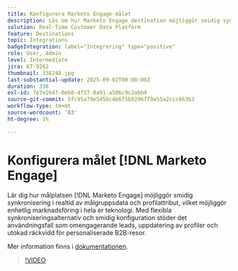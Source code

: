 ```yaml
---
title: Konfigurera Marketo Engage-målet
description: Läs om hur Marketo Engage destination möjliggör smidig synkronisering i realtid av målgruppsdata och profilattribut, vilket möjliggör enhetlig marknadsföring i hela er teknologi.
solution: Real-Time Customer Data Platform
feature: Destinations
topic: Integrations
badgeIntegration: label="Integrering" type="positive"
role: User, Admin
level: Intermediate
jira: KT-9262
thumbnail: 338248.jpg
last-substantial-update: 2025-09-02T00:00:00Z
duration: 338
exl-id: 7e7e2647-0eb8-4f37-8a91-a506c9c2abb9
source-git-commit: 5fc95a79e545bc4b6f5b92967f9a55a2ccc663b3
workflow-type: tm+mt
source-wordcount: '83'
ht-degree: 1%

---
```


# Konfigurera målet [!DNL Marketo Engage]

Lär dig hur målplatsen [!DNL Marketo Engage] möjliggör smidig synkronisering i realtid av målgruppsdata och profilattribut, vilket möjliggör enhetlig marknadsföring i hela er teknologi. Med flexibla synkroniseringsalternativ och smidig konfiguration stöder det användningsfall som omengagerande leads, uppdatering av profiler och utökad räckvidd för personaliserade B2B-resor.

Mer information finns i [dokumentationen](https://experienceleague.adobe.com/en/docs/experience-platform/destinations/catalog/adobe/marketo-engage-connection).

>[!VIDEO](https://video.tv.adobe.com/v/338248?learn=on&enablevpops)

